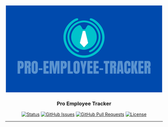 <p align="center">
    <a href="https://github.com/raealejandrino/pro-employee-tracker" rel="noopener">
    <img src="./public/images/Pro-EMployee-tracker.png" alt="Project logo"></a>
</p>

<h3 align="center">Pro Employee Tracker</h3>

<div align="center">

[![Status](https://img.shields.io/badge/status-active-success.svg)]()
[![GitHub Issues](https://img.shields.io/github/issues/raealejandrino/pro-employee-tracker.svg)](https://github.com/raealejandrino/pro-employee-tracker/issues)
[![GitHub Pull Requests](https://img.shields.io/github/issues-pr/raealejandrino/pro-employee-tracker.svg)](https://github.com/raealejandrino/pro-employee-tracker/pulls)
[![License](https://img.shields.io/badge/license-MIT-blue.svg)](/LICENSE)

</div>

---

